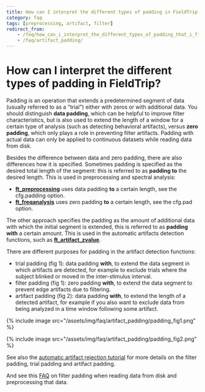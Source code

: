 ```yaml
---
title: How can I interpret the different types of padding in FieldTrip?
category: faq
tags: [preprocessing, artifact, filter]
redirect_from:
    - /faq/how_can_i_interpret_the_different_types_of_padding_that_i_find_when_dealing_with_artifacts/
    - /faq/artifact_padding/
---
```


# How can I interpret the different types of padding in FieldTrip?

Padding is an operation that extends a predetermined segment of data (usually referred to as a "trial") either with zeros or with additional data. You should distinguish **data padding**, which can be helpful to improve filter characteristics, but is also used to extend the length of a window for a certain type of analysis (such as detecting behavioral artifacts), versus **zero padding**, which only plays a role in preventing filter artifacts. Padding with actual data can only be applied to continuous datasets while reading data from disk.

Besides the difference between data and zero padding, there are also differences how it is specified. Sometimes padding is specified as the desired total length of the segment: this is referred to as **padding to** the desired length. This is used in preprocessing and spectral analysis:

- **[ft_preprocessing](/reference/ft_preprocessing)** uses data padding **to** a certain length, see the cfg.padding option.
- **[ft_freqanalysis](/reference/ft_freqanalysis)** uses zero padding **to** a certain length, see the cfg.pad option.

The other approach specifies the padding as the amount of additional data with which the initial segment is extended, this is referred to as **padding with** a certain amount. This is used in the automatic artifacts detection functions, such as **[ft_artifact_zvalue](/reference/ft_artifact_zvalue)**.

There are different purposes for padding in the artifact detection functions:

- trial padding (fig 1): data padding **with**, to extend the data segment in which artifacts are detected, for example to exclude trials where the subject blinked or moved in the inter-stimulus interval.
- filter padding (fig 1): zero padding **with**, to extend the data segment to prevent edge artifacts due to filtering.
- artifact padding (fig 2): data padding **with**, to extend the length of a detected artifact, for example if you also want to exclude data from being analyzed in a time window following some artifact.

{% include image src="/assets/img/faq/artifact_padding/padding_fig1.png" %}

{% include image src="/assets/img/faq/artifact_padding/padding_fig2.png" %}

See also the [automatic artifact rejection tutorial](/tutorial/preproc/automatic_artifact_rejection) for more details on the filter padding, trial padding and artifact padding.

And see this [FAQ](/faq/preproc/artifact/preproc_padding) on filter padding when reading data from disk and preprocessing that data.
